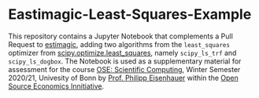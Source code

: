 # Eastimagic-Least-Squares-Example
This repository contains a Jupyter Notebook that complements a Pull Request to [estimagic](https://github.com/OpenSourceEconomics/estimagic), adding two algorithms from the `least_squares` optimizer from [scipy.optimize.least_squares](https://docs.scipy.org/doc/scipy/reference/generated/scipy.optimize.least_squares.html#r20fc1df64af7-jjmore), namely `scipy_ls_trf` and `scipy_ls_dogbox`. 
The Notebook is used as a supplementary material for assessment for the course [OSE: Scientific Computing](https://ose-scientific-computing.readthedocs.io/en/latest/iteration/lecture_plan_2020.html), Winter Semester 2020/21, Univesity of Bonn by [Prof. Philipp Eisenhauer](https://peisenha.github.io/) within the [Open Source Economics Innitiative](https://open-econ.org/).
